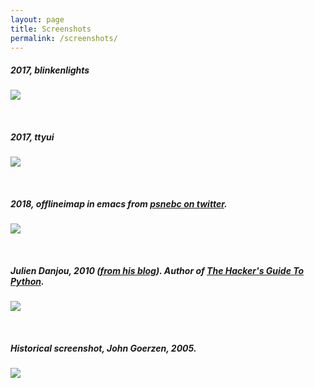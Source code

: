 ```yaml
---
layout: page
title: Screenshots
permalink: /screenshots/
---
```


<!--

Screenshots are stored in the screenshots directory.

Due to the permalink in the YAML Front Matter, there's no need to define the
full path the following statements.

Add your own screenshots in reversed chronological order, latest on top.

-->

##### 2017, blinkenlights

![](offlineimap-2017-06-03-1.png)



<br/>

##### 2017, ttyui

![](offlineimap-2017-06-03-2.png)


<br/>

##### 2018, offlineimap in emacs from [psnebc on twitter](https://twitter.com/psnebc).

![](offlineimap-emacs-2018-12-29.png)


<br/>

##### *Julien Danjou*, 2010 ([from his blog](https://julien.danjou.info/blog/2010/emacs-and-offlineimap)). Author of [*The Hacker's Guide To Python*](https://julien.danjou.info/books/the-hacker-guide-to-python).

![](offlineimap-el.png)


<br/>

##### Historical screenshot, *John Goerzen*, 2005.

![](offlineimap-1.png)



<!--
vim: ts=2 expandtab :
-->
